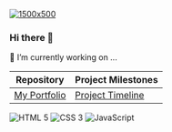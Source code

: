 [![1500x500](https://user-images.githubusercontent.com/28223640/186547908-0a6427f4-4c76-4821-8d64-be8f8241546e.jpg)](https://isaiahdavis.com/)
### Hi there 👋
🔭 I’m currently working on ...

|Repository                                                                     |Project Milestones                                                              |
|-------------------------------------------------------------------------------|-------------------------------------------------------------------------------|
|[My Portfolio](https://github.com/isaiahdaviscom/myportfolio)                  |[Project Timeline](https://github.com/users/isaiahdaviscom/projects/2)         |


<img src="https://img.shields.io/badge/HTML-239120?style=for-the-badge&logo=html5&logoColor=white" alt="HTML 5"/> <img src="https://img.shields.io/badge/CSS-239120?&style=for-the-badge&logo=css3&logoColor=white" alt="CSS 3"/> <img src="https://img.shields.io/badge/JavaScript-F7DF1E?style=for-the-badge&logo=JavaScript&logoColor=white" alt="JavaScript"/>
<!--

https://www.markdownguide.org/basic-syntax/

**isaiahdaviscom/isaiahdaviscom** is a ✨ _special_ ✨ repository because its `README.md` (this file) appears on your GitHub profile.

Here are some ideas to get 
you started:

- 🔭 I’m currently working on ...
- 🌱 I’m currently learning ...
- 👯 I’m looking to collaborate on ...
- 🤔 I’m looking for help with ...
- 💬 Ask me about ...
- 📫 How to reach me: ...
- 😄 Pronouns: ...
- ⚡ Fun fact: ...
-->
